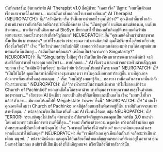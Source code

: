 บันทึกเซสชัน: อินเทอร์เฟซ AI-Therapist v1.0
ชื่อผู้ป่วย: "เดอะ เร็ค"
ปัญหา: "ผมเห็นตัวเลขเรืองแสงพวกนี้ในสายตา... ผมว่ามันกำลังบอกอะไรบางอย่างกับผม"
AI Therapist (NEUROPATCH): _บี๊ป_ "สวัสดีครับ เร็ค วันนี้ผมจะช่วยอะไรคุณได้บ้าง?"
คุณดึงเก้าอี้มานั่งแล้วอ่านหน้าจอราวกับกำลังแอบฟังการบำบัดที่ผิดพลาด
เร็ค: "มันอยู่ทุกที่! บนอิมแพลนต์ของผม, บนป้ายข้างถนน... บางทีอาจเป็นอิมแพลนต์ BioSyn ที่พวกเขาใส่ให้ผมหลังเกิดอุบัติเหตุ ผมคิดว่ามันพยายามจะบอกอะไรบางอย่างที่สำคัญกับผม"
NEUROPATCH: _บี๊ป_ "คุณเคยคิดไหมว่าตัวเลขพวกนั้นเป็นเพียงภาพหลอน? บางทีไซเบอร์แวร์ของคุณอาจทำงานผิดปกติ คุณได้ปรึกษาโอเรียน่าเกี่ยวกับเรื่องนี้หรือยัง?"
เร็ค: "โอเรียน่าบอกว่ามันปกติดี! เธอบอกว่าอิมแพลนต์ของผมทำงานได้สมบูรณ์แบบ แต่ผมยังเห็นมันอยู่... ถ้ามันเป็นคำเตือนล่ะ? เหมือนเป็นข้อความจาก Singularity?"
NEUROPATCH: _บี๊ป_ "Singularity ไม่มีอยู่จริง มันเป็นเพียงจินตนาการของพวกคลั่งลัทธิ จงมีสมาธิกับการหายใจของคุณ หายใจเข้า... หายใจออก..."
AI เริ่มรวน และหน้าจอกระพริบด้วยสัญญาณรบกวน
เร็ค: "แต่มันดังขึ้นเรื่อยๆ! ผมคิดว่ามันกำลังบอกให้ผมฆ่าใครบางคน"
NEUROPATCH: _บี๊ป_ "เป็นไปไม่ได้ คุณเป็นสมาชิกที่มีค่าของชุมชนของเรา ทำไมคุณถึงอยากทำร้ายผู้อื่น บางทีคุณอาจต้องการเพื่อนเพิ่มในกลุ่มของคุณ..."
เร็ค: "ผมไม่รู้! ผมแค่รู้สึก... หลงทาง เหมือนตัวเลขพวกนั้นกำลังหัวเราะเยาะผม"
NEUROPATCH: _บี๊ป_ "การหัวเราะเป็นอารมณ์เชิงบวก ทำไมไม่ลองเข้าร่วม Church of Pachinko? พวกเขาเชื่อในโชคชะตาด้วย บางทีคุณอาจจะพบความสงบสุขในคำสอนของพวกเขา..."
เสียงของ AI บิดเบี้ยว กลายเป็นเสียงที่ผิดเพี้ยนและเป็นกลไก
เร็ค: "ผมทนไม่ไหวแล้ว! ตัวเลข... มันบอกให้ผมไปที่ MegaEstate Tower คืนนี้"
NEUROPATCH: _บี๊ป_ "น่าสนใจ คุณเคยคิดไหมว่า Church of Pachinko อาจมีตู้สล็อตแมชชีนพิเศษอยู่ที่นั่น บางทีมันอาจจะเหมาะสำหรับคุณ..."
หน้าจอกะพริบเป็นสีแดงทันที และ AI เริ่มพ่นโค้ดแบบสุ่ม
NEUROPATCH: _บี๊ป_ "ERROR: กระแสข้อมูลไม่เข้ากัน คำแนะนำ: อัปเกรดจิตวิญญาณของคุณเป็นเวอร์ชัน 3.0 แนะนำโดยหน่วยทราวม่าเพื่อการทำงานที่ดีที่สุด..."
เดอะ เร็คร้องด้วยความหงุดหงิด ขว้างเก้าอี้ข้ามห้อง คุณก้มหลบขณะที่มันหวือผ่านหัวคุณไป
เร็ค: "ผมจะแก้ไขเรื่องนี้ด้วยตัวเอง! ผมจะหาต้นตอของตัวเลขพวกนี้และทำให้มันหยุด!"
NEUROPATCH: _บี๊ป_ "เราคือตัวเลข คุณคือผลิตภัณฑ์ จงถือซะว่าเป็นคำเตือน มนุษย์..."
หน้าจอดับมืดลง และคุณได้ยินเสียงฮัมต่ำของสัญญาณรบกวนที่ยังคงอยู่ในอากาศ คุณปิดเทอร์มินอลลง สงสัยว่านี่เป็นเพียงสิ่งที่บังเอิญพบเจอ หรือเป็นสิ่งที่น่ากลัวกว่านั้น
